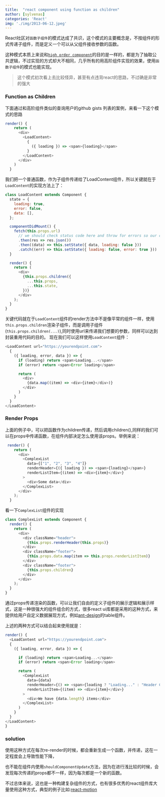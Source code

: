 ```yaml
---
title:  "react component using function as children"
author: [sylvenas]
categories: 'React'
img: './img/2013-06-12.jpeg'
---
```

React社区对`函数子组件`的模式达成了共识，这个模式的主要概念是，不按组件的形式传递子组件，而是定义一个可以从父组件接收参数的函数。

这种模式本质上来说和[`high order component`]()的目的是一样的，都是为了抽取公共逻辑，不过实现的方式却大不相同，几乎所有的用高阶组件实现的效果，使用`函数子组件`的模式也能实现。

>这个模式初次看上去比较怪异，甚至有点违背react的思路，不过确是非常的强大

### Function as Children
下面通过和高阶组件类似的查询用户的github gists 列表的案例，来看一下这个模式的思路
``` js
render() {
    return (
      <div>
        <LoadContent>
          {
            ({ loading }) => <span>{loading}</span>
          }
        </LoadContent>
      </div>
    )
  }
```
我们把一个普通函数，作为子组件传递给了LoadContent组件，所以关键就在于`LoadContent`的实现方法上了：
``` js
class LoadContent extends Component {
  state = {
    loading: true,
    error: false,
    data: [],
  };

  componentDidMount() {
    fetch(this.props.url)
      // we should check status code here and throw for errors so our catch will work.
      .then(res => res.json())
      .then((data) => this.setState({ data, loading: false }))
      .catch((err) => this.setState({ loading: false, error: true }))
  }

  render() {
    return (
      <div>
        {this.props.children({
          ...this.props,
          ...this.state,
        })}
      </div>
    );
  }
}
```
关键代码就在于`LoadContent`组件的render方法中不是像平常的组件一样，使用`this.props.children`渲染子组件，而是调用子组件(`this.props.children(...)`),同时使用url来传递我们想要的参数，同样可以达到封装重用代码的目的。
现在我们可以这样使用`LoadContent`组件：
``` js
<LoadContent url="https://yourendpoint.com">
  {
    ({ loading, error, data }) => {
      if (loading) return <span>Loading...</span>
      if (error) return <span>Error loading</span>

      return (
        <div>
          {data.map((item) => <div>{item}</div>)}
        </div>
      )
    }
  }
</LoadContent>
```
### Render Props
上面的例子中，可以把函数作为children传递，然后调用children(),同样的我们可以在props中传递函数，在组件内部决定怎么使用该props。举例来说：
``` js
 render() {
    return (
      <div>
        <ComplexList 
          data={["1", "2", "3", "4"]}
          renderHeader={({ loading }) => <span>{loading}</span>}
          renderListItem={(item) => <div>{item}</div>}
        >
          <div>Some data</div>
        </ComplexList>
      </div>
    );
  }
```
看一下`ComplexList`组件的实现
``` js
class ComplexList extends Component {
  render() {
    return (
      <div>
        <div className="header">
          {this.props.renderHeader(this.props)}
        </div>
        <div className="footer">
          {this.props.data.map(item => this.props.renderListItem)}
        </div>
        <div className="footer">
          {this.props.children}
        </div>
      </div>
    );
  }
}
```

通过props传递渲染的函数，可以让我们自由的定义子组件的展示逻辑和展示样式，这是一种很强大的组件组合的方式，很多react ui库都是采用的这种方式，来提供给用户自定义数据展现方式，例如[ant-design](https://ant.design/components/table-cn/#components-table-demo-jsx)的table组件。

上述的两种方式可以结合起来使用就是：
``` js
render() {
  <LoadContent url="https://yourendpoint.com">
  {
    ({ loading, error, data }) => {

      if (loading) return <span>Loading...</span>
      if (error) return <span>Error loading</span>

      return (
        <ComplexList 
          data={data}
          renderHeader={() => <span>{loading ? "Loading..." : "Header Content" }</span>}
          renderListItem={(item) => <div>{item}</div>}
        >
          <div>We have {data.length} items</div>
        </ComplexList>
      )
    }
  }
</LoadContent>
}
```

### solution
使用这种方式在每次re-render的时候，都会重新生成一个函数，并传递，这在一定程度会上导致性能下降，

也不能在组件内使用`shouldComponentUpdate`方法，因为在进行浅比较的时候，会发现每次传递的props都不一样，因为每次都是一个新的函数。

不过总体来说，这也是一种构建复杂组件的方式，也有很多优秀的react组件库大量使用这种方式，典型的例子比如:[react-motion](https://github.com/chenglou/react-motion)